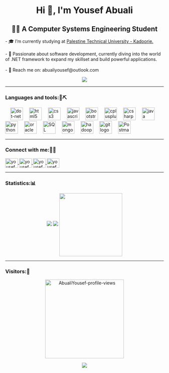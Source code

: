 <div>
    <h1 align="center">Hi 👋, I'm Yousef Abuali</h1>
    <h2 align="center">👩‍💻  A Computer Systems Engineering Student</h2>
    <p align="left">- 🎓 I’m currently studying at <a href="https://ptuk.edu.ps/ar/">Palestine Technical University - Kadoorie.</a> <br><br>- 🔭 Passionate about software development, currently diving into the world of .NET framework to expand my skillset and build powerful applications.<br><br>- 📩 Reach me on: abualiyousef@outlook.com</p>
    <div align="center">
        <img src="https://media.giphy.com/media/Rpl1sod1vCXK0L2SUN/giphy.gif"/>
    </div>
</div>
<hr /> 
<h3 align="left">Languages and tools:🔮⛏️</h3>
<div align="left">
  <img width="12" />
  <img src="https://upload.wikimedia.org/wikipedia/commons/e/ee/.NET_Core_Logo.svg" height="40" alt="dot-net logo"  />
  <img width="12" />
  <img src="https://cdn.jsdelivr.net/gh/devicons/devicon/icons/html5/html5-original.svg" height="40" alt="html5 logo"  />
  <img width="12" />
  <img src="https://cdn.jsdelivr.net/gh/devicons/devicon/icons/css3/css3-original.svg" height="40" alt="css3 logo"  />
  <img width="12" />
  <img src="https://cdn.jsdelivr.net/gh/devicons/devicon/icons/javascript/javascript-original.svg" height="40" alt="javascript logo"  />
  <img width="12" />
  <img src="https://cdn.jsdelivr.net/gh/devicons/devicon/icons/bootstrap/bootstrap-original.svg" height="40" alt="bootstrap logo"/>
  <img width="12" />
  <img src="https://cdn.jsdelivr.net/gh/devicons/devicon/icons/cplusplus/cplusplus-original.svg" height="40" alt="cplusplus logo"  />
  <img width="12" />
  <img src="https://cdn.jsdelivr.net/gh/devicons/devicon/icons/csharp/csharp-original.svg" height="40" alt="csharp logo"  />
  <img width="12" />
  <img src="https://cdn.jsdelivr.net/gh/devicons/devicon/icons/java/java-original.svg" height="40" alt="java logo"  />
  <img width="12" />
  <img src="https://cdn.jsdelivr.net/gh/devicons/devicon/icons/python/python-original.svg" height="40" alt="python logo"  />
  <img width="12" />
  <img src="https://cdn.jsdelivr.net/gh/devicons/devicon/icons/oracle/oracle-original.svg" height="40" alt="oracle logo"  />
  <img width="12" />
  <img src="https://cdn.jsdelivr.net/gh/devicons/devicon/icons/microsoftsqlserver/microsoftsqlserver-plain-wordmark.svg" height="40" alt="SQL Server logo" />
  <img width="12" />
  <img src="https://cdn.jsdelivr.net/gh/devicons/devicon/icons/mongodb/mongodb-original.svg" height="40" alt="mongodb logo"  />
  <img width="12" />
  <img src="https://www.vectorlogo.zone/logos/apache_hadoop/apache_hadoop-icon.svg" alt="hadoop" width="40" height="40"/>
  <img width="12" />
  <img src="https://cdn.jsdelivr.net/gh/devicons/devicon/icons/git/git-original.svg" height="40" alt="git logo"  />
  <img width="12" />
  <img src="https://www.svgrepo.com/show/354202/postman-icon.svg" height="40" alt="Postman logo"  />
</div>
<hr /> 
<h3 align="left">Connect with me:📲🤙</h3>
    <p align="left">
        <a href="https://www.linkedin.com/in/yousef-abuali/" target="blank">
            <img align="center" src="https://raw.githubusercontent.com/rahuldkjain/github-profile-readme-generator/master/src/images/icons/Social/linked-in-alt.svg" alt="yousefabuali" height="30" width="40" />
        </a>
        <a href="https://www.facebook.com/Yousef.H.AbuAli" target="blank">
            <img align="center" src="https://raw.githubusercontent.com/rahuldkjain/github-profile-readme-generator/master/src/images/icons/Social/facebook.svg" alt="yousefabuali" height="30" width="40" />
        </a>
        <a href="https://www.leetcode.com/yousefabuali" target="blank">
            <img align="center" src="https://raw.githubusercontent.com/rahuldkjain/github-profile-readme-generator/master/src/images/icons/Social/leet-code.svg" alt="yousefabuali" height="30" width="40" />
        </a>
              <a href="https://dev.to/yousefabuali" target="blank">
            <img align="center" src="https://raw.githubusercontent.com/rahuldkjain/github-profile-readme-generator/master/src/images/icons/Social/devto.svg" alt="yousefabuali" height="30" width="40" />
        </a>
    </p>
<hr /> 
<h3 align="left">Statistics:📊</h3>

<p align="center">
  <img src="https://github-readme-stats.vercel.app/api?username=AbualiYousef&show_icons=true&theme=neon" />
  <img src="https://github-readme-streak-stats.herokuapp.com/?user=AbualiYousef&theme=neon" />
  <img height=200 align="center" src="https://github-readme-stats.vercel.app/api/top-langs?username=AbualiYousef&layout=compact&langs_count=8&card_width=320&theme=neon" />
</p>
<hr /> 

<h3 align="left">Visitors:👀</h3>

<p align="center"> <img width="250px" src="https://komarev.com/ghpvc/?username=AbualiYousef&color=00FFFF&style=flat-square&label=Yousef%27s+profile+views" alt="AbualiYousef-profile-views" /> </p>
<p align="center">
  <img src="https://developers.giphy.com/branch/master/static/api-512d36c09662682717108a38bbb5c57d.gif"/>
</p>

